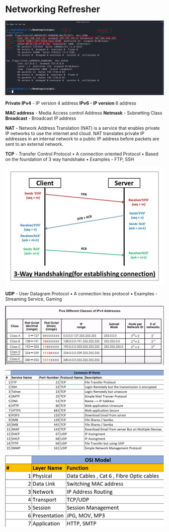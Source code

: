 # Networking Refresher

![alt text](Assests/image.png)

**Private IPv4** - IP version 4 address
**IPv6 - IP version** 6 address

**MAC address** - Media Access control Address
**Netmask** - Subnetting Class
**Broadcast** - Broadcast IP address

**NAT** - Network Address Translation (NAT) is a service that enables private IP networks to use the internet and cloud. NAT translates private IP addresses in an internal network to a public IP address before packets are sent to an external network.

**TCP** - Transfer Control Protocol
    • A connection oriented Protocol
    • Based on the foundation of 3 way handshake
    • Examples - FTP, SSH

![alt text](Assests/TCP_Handshake.png)

**UDP** - User Datagram Protocol 
    • A connection less protocol
    • Examples - Streaming Service, Gaming

![alt text](Assests/IP_Class.png)

![alt text](Assests/Common_IP_Ports.png)

![alt text](Assests/OSI.png)
